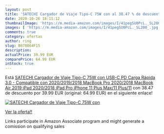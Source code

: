 ```yaml
---
layout: post
title: 'SATECHI Cargador de Viaje Tipo-C 75W con al 38.47 % de descuento'
date: 2020-10-26 18:11:12
thumbnailImage: 'https://m.media-amazon.com/images/I/41pegSU0PcL._SL200_.jpg'
images: [ 'https://m.media-amazon.com/images/I/41pegSU0PcL._SL200_.jpg' ]
comments: true
category: ofertas
author: ring
slug: B078864F15
description:
actualPrice: 39.99 EUR
comparePrice: 64.99 EUR
inStock: true
---
```


Está [SATECHI Cargador de Viaje Tipo-C 75W con USB-C PD  Carga Rápida 3.0 - Compatible con 2020/2019/2018 MacBook Pro  2020/2018 MacBook Air  2019 iPad  2020/2018 iPad Pro  iPhone 11 Plus Max/11 Plus/11](https://www.amazon.es/dp/B078864F15/?tag=tolees-21) con 38.47 de descuento por 39.99 EUR (original: 64.99 EUR) en el siguiente enlace!

[![SATECHI Cargador de Viaje Tipo-C 75W con](https://m.media-amazon.com/images/I/41pegSU0PcL._SL200_.jpg)](https://www.amazon.es/dp/B078864F15/?tag=tolees-21)

[Ver la oferta!!](https://www.amazon.es/dp/B078864F15/?tag=tolees-21)

Links participate in Amazon Associate program and might generate a comission on qualifying sales



